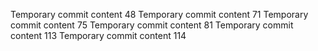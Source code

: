 Temporary commit content 48
Temporary commit content 71
Temporary commit content 75
Temporary commit content 81
Temporary commit content 113
Temporary commit content 114
